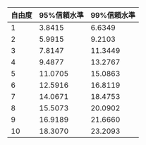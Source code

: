 | 自由度 | 95%信頼水準 | 99%信頼水準 |
|--------|-------------|-------------|
| 1      | 3.8415      | 6.6349      |
| 2      | 5.9915      | 9.2103      |
| 3      | 7.8147      | 11.3449     |
| 4      | 9.4877      | 13.2767     |
| 5      | 11.0705     | 15.0863     |
| 6      | 12.5916     | 16.8119     |
| 7      | 14.0671     | 18.4753     |
| 8      | 15.5073     | 20.0902     |
| 9      | 16.9189     | 21.6660     |
| 10     | 18.3070     | 23.2093     |
